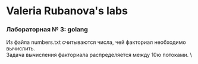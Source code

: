 # Valeria Rubanova's labs

### Лабораторная № 3: golang
Из файла numbers.txt считываются числа, чей факториал необходимо вычислить. \
Задача вычисления факториала распределяется между 10ю потоками. \

